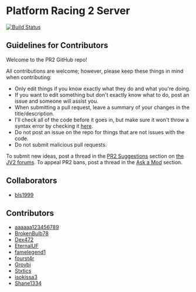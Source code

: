 # Platform Racing 2 Server

[![Build Status](https://travis-ci.org/jacob-grahn/platform-racing-2-server.svg?branch=master)](https://travis-ci.org/jacob-grahn/platform-racing-2-server)

## Guidelines for Contributors

Welcome to the PR2 GitHub repo!

All contributions are welcome; however, please keep these things in mind when contributing:
- Only edit things if you know exactly what they do and what you're doing.
- If you want to edit something but don't exactly know what to do, post an issue and someone will assist you.
- When submitting a pull request, leave a summary of your changes in the title/description.
- I'll check all of the code before it goes in, but make sure it won't throw a syntax error by checking it [here](https://phpcodechecker.com/).
- Do not post an issue on the repo for things that are not issues with the code.
- Do not submit malicious pull requests.

To submit new ideas, post a thread in the [PR2 Suggestions](https://jiggmin2.com/forums/forumdisplay.php?fid=45) section on [the JV2 forums](https://jiggmin2.com/forums). To appeal PR2 bans, post a thread in the [Ask a Mod](https://jiggmin2.com/aam) section.

## Collaborators
- [bls1999](http://github.com/bls1999)

## Contributors
- [aaaaaa123456789](http://github.com/aaaaaa123456789)
- [BrokenBulb78](http://github.com/BrokenBulb78)
- [Dex472](http://github.com/Dex472)
- [EternalUF](http://github.com/EternalUF)
- [famelegend1](http://github.com/famelegend1)
- [fourst4r](http://github.com/fourst4r)
- [Grovbi](http://github.com/Grovbi)
- [Stxtics](http://github.com/Stxtics)
- [isokissa3](http://github.com/isokissa3)
- [Shane1334](http://github.com/Grovbi)

